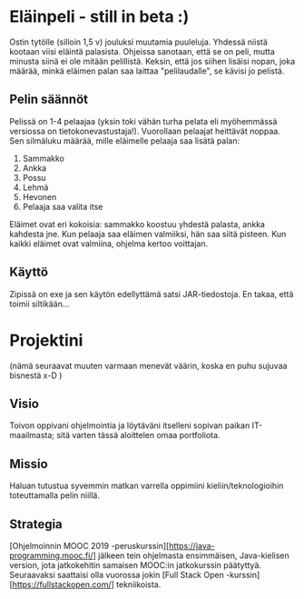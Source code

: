 # Eläinpeli - still in beta :)
Ostin tytölle (silloin 1,5 v) jouluksi muutamia puuleluja. Yhdessä niistä kootaan viisi eläintä palasista. 
Ohjeissa sanotaan, että se on peli, mutta minusta siinä ei ole mitään pelillistä. Keksin, että jos siihen 
lisäisi nopan, joka määrää, minkä eläimen palan saa laittaa "pelilaudalle", se kävisi jo pelistä.

## Pelin säännöt
Pelissä on 1-4 pelaajaa (yksin toki vähän turha pelata eli myöhemmässä versiossa on tietokonevastustaja!). 
Vuorollaan pelaajat heittävät noppaa. Sen silmäluku määrää, mille eläimelle pelaaja saa lisätä palan:
1. Sammakko
2. Ankka
3. Possu
4. Lehmä
5. Hevonen
6. Pelaaja saa valita itse

Eläimet ovat eri kokoisia: sammakko koostuu yhdestä palasta, ankka kahdesta jne. Kun pelaaja saa eläimen valmiiksi, 
hän saa siitä pisteen. Kun kaikki eläimet ovat valmiina, ohjelma kertoo voittajan.

## Käyttö
Zipissä on exe ja sen käytön edellyttämä satsi JAR-tiedostoja. En takaa, että toimii siltikään...

# Projektini

(nämä seuraavat muuten varmaan menevät väärin, koska en puhu sujuvaa bisnestä x-D )
## Visio
Toivon oppivani ohjelmointia ja löytäväni itselleni sopivan paikan IT-maailmasta; sitä varten tässä aloittelen omaa portfoliota.

## Missio
Haluan tutustua syvemmin matkan varrella oppimiini kieliin/teknologioihin toteuttamalla pelin niillä.

## Strategia
[Ohjelmoinnin MOOC 2019 -peruskurssin][https://java-programming.mooc.fi/] jälkeen tein ohjelmasta ensimmäisen, Java-kielisen version, jota jatkokehitin samaisen MOOC:in jatkokurssin päätyttyä. Seuraavaksi saattaisi olla vuorossa jokin [Full Stack Open -kurssin][https://fullstackopen.com/] tekniikoista.
